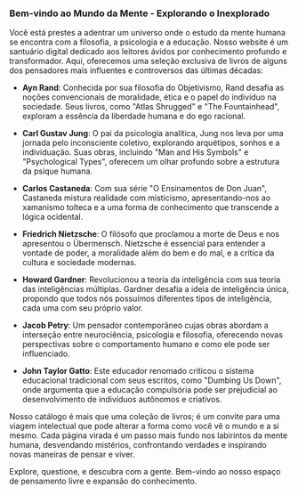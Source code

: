 ### Bem-vindo ao Mundo da Mente - Explorando o Inexplorado

Você está prestes a adentrar um universo onde o estudo da mente humana se encontra com a filosofia, a psicologia e a educação. Nosso website é um santuário digital dedicado aos leitores ávidos por conhecimento profundo e transformador. Aqui, oferecemos uma seleção exclusiva de livros de alguns dos pensadores mais influentes e controversos das últimas décadas:

- **Ayn Rand**: Conhecida por sua filosofia do Objetivismo, Rand desafia as noções convencionais de moralidade, ética e o papel do indivíduo na sociedade. Seus livros, como "Atlas Shrugged" e "The Fountainhead", exploram a essência da liberdade humana e do ego racional.

- **Carl Gustav Jung**: O pai da psicologia analítica, Jung nos leva por uma jornada pelo inconsciente coletivo, explorando arquétipos, sonhos e a individuação. Suas obras, incluindo "Man and His Symbols" e "Psychological Types", oferecem um olhar profundo sobre a estrutura da psique humana.

- **Carlos Castaneda**: Com sua série "O Ensinamentos de Don Juan", Castaneda mistura realidade com misticismo, apresentando-nos ao xamanismo tolteca e a uma forma de conhecimento que transcende a lógica ocidental.

- **Friedrich Nietzsche**: O filósofo que proclamou a morte de Deus e nos apresentou o Übermensch. Nietzsche é essencial para entender a vontade de poder, a moralidade além do bem e do mal, e a crítica da cultura e sociedade modernas.

- **Howard Gardner**: Revolucionou a teoria da inteligência com sua teoria das inteligências múltiplas. Gardner desafia a ideia de inteligência única, propondo que todos nós possuímos diferentes tipos de inteligência, cada uma com seu próprio valor.

- **Jacob Petry**: Um pensador contemporâneo cujas obras abordam a interseção entre neurociência, psicologia e filosofia, oferecendo novas perspectivas sobre o comportamento humano e como ele pode ser influenciado.

- **John Taylor Gatto**: Este educador renomado criticou o sistema educacional tradicional com seus escritos, como "Dumbing Us Down", onde argumenta que a educação compulsória pode ser prejudicial ao desenvolvimento de indivíduos autônomos e criativos.

Nosso catálogo é mais que uma coleção de livros; é um convite para uma viagem intelectual que pode alterar a forma como você vê o mundo e a si mesmo. Cada página virada é um passo mais fundo nos labirintos da mente humana, desvendando mistérios, confrontando verdades e inspirando novas maneiras de pensar e viver.

Explore, questione, e descubra com a gente. Bem-vindo ao nosso espaço de pensamento livre e expansão do conhecimento.
